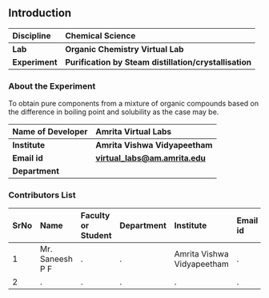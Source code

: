 ## Introduction


<b>Discipline | <b> Chemical Science
:--|:--|
<b> Lab | <b> Organic Chemistry Virtual Lab
<b> Experiment|     <b> Purification by Steam distillation/crystallisation

### About the Experiment 

To obtain pure components from a mixture of organic compounds based on the difference in boiling point and solubility as the case may be.

<b>Name of Developer | <b> Amrita Virtual Labs 
:--|:--|
<b> Institute | <b>  Amrita Vishwa Vidyapeetham
<b> Email id|     <b>  virtual_labs@am.amrita.edu
<b> Department |  

### Contributors List

SrNo | Name | Faculty or Student | Department| Institute | Email id
:--|:--|:--|:--|:--|:--|
1 | Mr. Saneesh P F | . | . | Amrita Vishwa Vidyapeetham | .
2 | . | . | . | . | .

